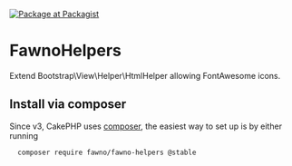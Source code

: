 [![Package at Packagist](https://img.shields.io/packagist/v/fawno/FawnoHelpers.svg?style=plastic)](https://packagist.org/packages/fawno/fawno-helpers)

# FawnoHelpers

Extend Bootstrap\View\Helper\HtmlHelper allowing FontAwesome icons.


Install via composer
--------------------

Since v3, CakePHP uses [composer](http://getcomposer.org), the easiest way to set up is by either running
```
  composer require fawno/fawno-helpers @stable
```

